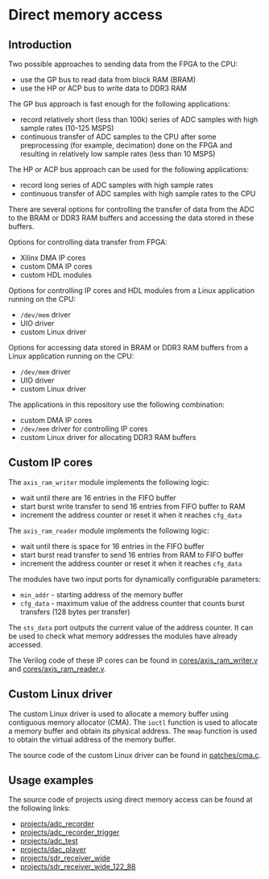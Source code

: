 # Direct memory access

## Introduction

Two possible approaches to sending data from the FPGA to the CPU:

- use the GP bus to read data from block RAM (BRAM)
- use the HP or ACP bus to write data to DDR3 RAM

The GP bus approach is fast enough for the following applications:

- record relatively short (less than 100k) series of ADC samples with high sample rates (10-125 MSPS)
- continuous transfer of ADC samples to the CPU after some preprocessing (for example, decimation) done on the FPGA and resulting in relatively low sample rates (less than 10 MSPS)

The HP or ACP bus approach can be used for the following applications:

- record long series of ADC samples with high sample rates
- continuous transfer of ADC samples with high sample rates to the CPU

There are several options for controlling the transfer of data from the ADC to the BRAM or DDR3 RAM buffers and accessing the data stored in these buffers.

Options for controlling data transfer from FPGA:

- Xilinx DMA IP cores
- custom DMA IP cores
- custom HDL modules

Options for controlling IP cores and HDL modules from a Linux application running on the CPU:

- `/dev/mem` driver
- UIO driver
- custom Linux driver

Options for accessing data stored in BRAM or DDR3 RAM buffers from a Linux application running on the CPU:

- `/dev/mem` driver
- UIO driver
- custom Linux driver

The applications in this repository use the following combination:

- custom DMA IP cores
- `/dev/mem` driver for controlling IP cores
- custom Linux driver for allocating DDR3 RAM buffers

## Custom IP cores

The `axis_ram_writer` module implements the following logic:

- wait until there are 16 entries in the FIFO buffer
- start burst write transfer to send 16 entries from FIFO buffer to RAM
- increment the address counter or reset it when it reaches `cfg_data`

The `axis_ram_reader` module implements the following logic:

- wait until there is space for 16 entries in the FIFO buffer
- start burst read transfer to send 16 entries from RAM to FIFO buffer
- increment the address counter or reset it when it reaches `cfg_data`

The modules have two input ports for dynamically configurable parameters:

- `min_addr` - starting address of the memory buffer
- `cfg_data` - maximum value of the address counter that counts burst transfers (128 bytes per transfer)

The `sts_data` port outputs the current value of the address counter. It can be used to check what memory addresses the modules have already accessed.

The Verilog code of these IP cores can be found in [cores/axis_ram_writer.v](https://github.com/pavel-demin/red-pitaya-notes/tree/master/cores/axis_ram_writer.v) and [cores/axis_ram_reader.v](https://github.com/pavel-demin/red-pitaya-notes/tree/master/cores/axis_ram_reader.v).

## Custom Linux driver

The custom Linux driver is used to allocate a memory buffer using contiguous memory allocator (CMA). The `ioctl` function is used to allocate a memory buffer and obtain its physical address. The `mmap` function is used to obtain the virtual address of the memory buffer.

The source code of the custom Linux driver can be found in [patches/cma.c](https://github.com/pavel-demin/red-pitaya-notes/tree/master/patches/cma.c).

## Usage examples

The source code of projects using direct memory access can be found at the following links:

- [projects/adc_recorder](https://github.com/pavel-demin/red-pitaya-notes/tree/master/projects/adc_recorder)
- [projects/adc_recorder_trigger](https://github.com/pavel-demin/red-pitaya-notes/tree/master/projects/adc_recorder_trigger)
- [projects/adc_test](https://github.com/pavel-demin/red-pitaya-notes/tree/master/projects/adc_test)
- [projects/dac_player](https://github.com/pavel-demin/red-pitaya-notes/tree/master/projects/dac_player)
- [projects/sdr_receiver_wide](https://github.com/pavel-demin/red-pitaya-notes/tree/master/projects/sdr_receiver_wide)
- [projects/sdr_receiver_wide_122_88](https://github.com/pavel-demin/red-pitaya-notes/tree/master/projects/sdr_receiver_wide_122_88)
